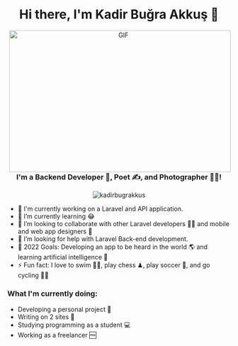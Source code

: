 <h1 align="center">Hi there, I'm Kadir Buğra Akkuş 👋</h1>
<p align="center">
  <img align="right" alt="GIF" src="https://github.com/Kadirbugrakkus/Kadirbugrakkus/blob/main/code.gif?raw=true" width="500" height="320" />
</p>

<h3 align="center">I'm a Backend Developer 🚀, Poet ✍, and Photographer 👨‍🎓!</h3>
<p align="center">
  <img src="https://komarev.com/ghpvc/?username=kadirbugrakkus&label=Profile%20views&color=0e75b6&style=flat" alt="kadirbugrakkus" />
</p>

- 🔭 I'm currently working on a Laravel and API application.
- 🌱 I’m currently learning 😂
- 👯 I’m looking to collaborate with other Laravel developers 👩‍💻 and mobile and web app designers 🎨
- 🤔 I’m looking for help with Laravel Back-end development.
- 🥅 2022 Goals: Developing an app to be heard in the world 🌎 and learning artificial intelligence 🤖
- ⚡ Fun fact: I love to swim 🏊‍♀️, play chess ♟, play soccer 🏀, and go cycling 🚴‍♀️

### What I'm currently doing:
- Developing a personal project 🚀
- Writing on 2 sites 📃
- Studying programming as a student 💻
- Working as a freelancer 🆓
